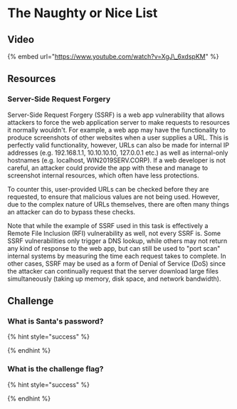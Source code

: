 # The Naughty or Nice List

## Video

{% embed url="https://www.youtube.com/watch?v=XgJ\_6xdspKM" %}

## Resources

### Server-Side Request Forgery

Server-Side Request Forgery \(SSRF\) is a web app vulnerability that allows attackers to force the web application server to make requests to resources it normally wouldn't. For example, a web app may have the functionality to produce screenshots of other websites when a user supplies a URL. This is perfectly valid functionality, however, URLs can also be made for internal IP addresses \(e.g. 192.168.1.1, 10.10.10.10, 127.0.0.1 etc.\) as well as internal-only hostnames \(e.g. localhost, WIN2019SERV.CORP\). If a web developer is not careful, an attacker could provide the app with these and manage to screenshot internal resources, which often have less protections.

To counter this, user-provided URLs can be checked before they are requested, to ensure that malicious values are not being used. However, due to the complex nature of URLs themselves, there are often many things an attacker can do to bypass these checks.

Note that while the example of SSRF used in this task is effectively a Remote File Inclusion \(RFI\) vulnerability as well, not every SSRF is. Some SSRF vulnerabilities only trigger a DNS lookup, while others may not return any kind of response to the web app, but can still be used to "port scan" internal systems by measuring the time each request takes to complete. In other cases, SSRF may be used as a form of Denial of Service \(DoS\) since the attacker can continually request that the server download large files simultaneously \(taking up memory, disk space, and network bandwidth\).

## Challenge

### What is Santa's password?

{% hint style="success" %}

{% endhint %}

### What is the challenge flag?

{% hint style="success" %}

{% endhint %}

